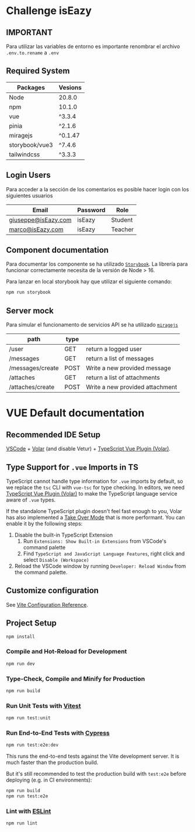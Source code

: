 # Challenge isEazy

## IMPORTANT

Para utilizar las variables de entorno es importante renombrar el archivo `.env.to.rename` a `.env`

## Required System

| Packages       | Vesions |
| -------------- | ------- |
| Node           | 20.8.0  |
| npm            | 10.1.0  |
| vue            | ^3.3.4  |
| pinia          | ^2.1.6  |
| miragejs       | ^0.1.47 |
| storybook/vue3 | ^7.4.6  |
| tailwindcss    | ^3.3.3  |

## Login Users

Para acceder a la sección de los comentarios es posible hacer login con los siguientes usuarios

| Email               | Password | Role    |
| ------------------- | -------- | ------- |
| giuseppe@isEazy.com | isEazy   | Student |
| marco@isEazy.com    | isEazy   | Teacher |

## Component documentation

Para documentar los componente se ha utilizado [`Storybook`](https://storybook.js.org/).
La librería para funcionar correctamente necesita de la versión de Node > 16.

Para lanzar en local storybook hay que utilizar el siguiente comando:

```sh
npm run storybook
```

## Server mock

Para simular el funcionamento de servicios API se ha utilizado [`miragejs`](https://miragejs.com/)

| path             | type |                                 |
| ---------------- | ---- | ------------------------------- |
| /user            | GET  | return a logged user            |
| /messages        | GET  | return a list of messages       |
| /messages/create | POST | Write a new provided message    |
| /attaches        | GET  | return a list of attachments    |
| /attaches/create | POST | Write a new provided attachment |

# VUE Default documentation

## Recommended IDE Setup

[VSCode](https://code.visualstudio.com/) + [Volar](https://marketplace.visualstudio.com/items?itemName=Vue.volar) (and disable Vetur) + [TypeScript Vue Plugin (Volar)](https://marketplace.visualstudio.com/items?itemName=Vue.vscode-typescript-vue-plugin).

## Type Support for `.vue` Imports in TS

TypeScript cannot handle type information for `.vue` imports by default, so we replace the `tsc` CLI with `vue-tsc` for type checking. In editors, we need [TypeScript Vue Plugin (Volar)](https://marketplace.visualstudio.com/items?itemName=Vue.vscode-typescript-vue-plugin) to make the TypeScript language service aware of `.vue` types.

If the standalone TypeScript plugin doesn't feel fast enough to you, Volar has also implemented a [Take Over Mode](https://github.com/johnsoncodehk/volar/discussions/471#discussioncomment-1361669) that is more performant. You can enable it by the following steps:

1. Disable the built-in TypeScript Extension
   1. Run `Extensions: Show Built-in Extensions` from VSCode's command palette
   2. Find `TypeScript and JavaScript Language Features`, right click and select `Disable (Workspace)`
2. Reload the VSCode window by running `Developer: Reload Window` from the command palette.

## Customize configuration

See [Vite Configuration Reference](https://vitejs.dev/config/).

## Project Setup

```sh
npm install
```

### Compile and Hot-Reload for Development

```sh
npm run dev
```

### Type-Check, Compile and Minify for Production

```sh
npm run build
```

### Run Unit Tests with [Vitest](https://vitest.dev/)

```sh
npm run test:unit
```

### Run End-to-End Tests with [Cypress](https://www.cypress.io/)

```sh
npm run test:e2e:dev
```

This runs the end-to-end tests against the Vite development server.
It is much faster than the production build.

But it's still recommended to test the production build with `test:e2e` before deploying (e.g. in CI environments):

```sh
npm run build
npm run test:e2e
```

### Lint with [ESLint](https://eslint.org/)

```sh
npm run lint
```
